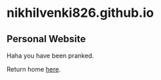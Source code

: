 # nikhilvenki826.github.io

## Personal Website

Haha you have been pranked.

Return home [here](README.md).
